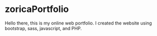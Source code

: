 # zoricaPortfolio
Hello there, this is my online web portfolio. I created the website using bootstrap, sass, javascript, and PHP.
